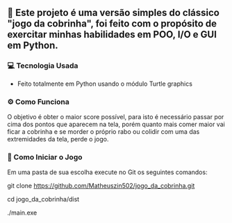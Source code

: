 ## 📖 Este projeto é uma versão simples do clássico "jogo da cobrinha", foi feito com o propósito de exercitar minhas habilidades em POO, I/O e GUI em Python.

### 💻 Tecnologia Usada

- Feito totalmente em Python usando o módulo Turtle graphics

### ⚙️ Como Funciona

O objetivo é obter o maior score possível, para isto é necessário passar por cima dos pontos que aparecem na tela, porém quanto mais comer maior vai ficar a cobrinha e se morder
o próprio rabo ou colidir com uma das extremidades da tela, perde o jogo.

### 🎲 Como Iniciar o Jogo

Em uma pasta de sua escolha execute no Git os seguintes comandos:

git clone https://github.com/Matheuszin502/jogo_da_cobrinha.git

cd jogo_da_cobrinha/dist

./main.exe
